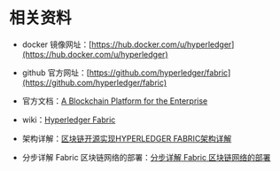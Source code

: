 # 相关资料

- docker 镜像网址：[https://hub.docker.com/u/hyperledger](https://hub.docker.com/u/hyperledger)

- github 官方网址：[https://github.com/hyperledger/fabric](https://github.com/hyperledger/fabric)

- 官方文档：[A Blockchain Platform for the Enterprise](https://hyperledger-fabric.readthedocs.io/en/release-1.4/)

- wiki：[Hyperledger Fabric](https://wiki.hyperledger.org/display/Fabric)

- 架构详解：[区块链开源实现HYPERLEDGER FABRIC架构详解](http://www.taohui.pub/2018/05/26/%e5%8c%ba%e5%9d%97%e9%93%be%e5%bc%80%e6%ba%90%e5%ae%9e%e7%8e%b0hyperledger-fabric%e6%9e%b6%e6%9e%84%e8%af%a6%e8%a7%a3/?hmsr=toutiao.io&utm_medium=toutiao.io&utm_source=toutiao.io)

- 分步详解 Fabric 区块链网络的部署：[分步详解 Fabric 区块链网络的部署](https://www.ibm.com/developerworks/cn/cloud/library/cl-lo-hyperledger-fabric-practice-analysis/index.html)

